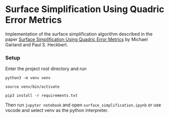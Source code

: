 # Surface Simplification Using Quadric Error Metrics

Implementation of the surface simplification algorithm described in the paper [Surface Simplification Using Quadric Error Metrics](https://www.cs.cmu.edu/~./garland/Papers/quadrics.pdf) by Michael Garland and Paul S. Heckbert.

### Setup
Enter the project root directory and run

`python3 -m venv venv`

`source venv/bin/activate`

`pip3 install -r requirements.txt`

Then run `jupyter notebook` and open `surface_simplification.ipynb`
or use vscode and select venv as the python interpreter.